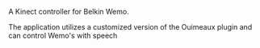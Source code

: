 A Kinect controller for Belkin Wemo. 

The application utilizes a customized version of the Ouimeaux plugin and can control Wemo's with speech
